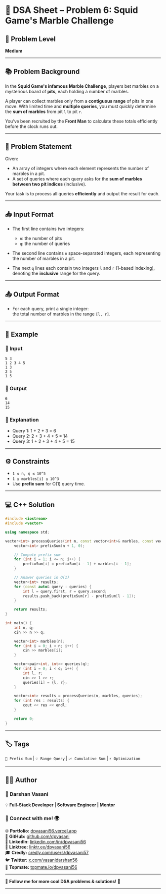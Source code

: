 # 🧩 DSA Sheet – Problem 6: Squid Game's Marble Challenge

## 🎯 Problem Level  
**Medium**

---

## 📚 Problem Background  

In the **Squid Game's infamous Marble Challenge**, players bet marbles on a mysterious board of **pits**, each holding a number of marbles.

A player can collect marbles only from a **contiguous range** of pits in one move. With limited time and **multiple queries**, you must quickly determine the **sum of marbles** from pit `l` to pit `r`.

You’ve been recruited by the **Front Man** to calculate these totals efficiently before the clock runs out.

---

## 📝 Problem Statement  

Given:
- An array of integers where each element represents the number of marbles in a pit.
- A set of queries where each query asks for the **sum of marbles between two pit indices** (inclusive).  

Your task is to process all queries **efficiently** and output the result for each.

---

## 📥 Input Format  

- The first line contains two integers:  
  - `n`: the number of pits  
  - `q`: the number of queries  

- The second line contains `n` space-separated integers, each representing the number of marbles in a pit.  

- The next `q` lines each contain two integers `l` and `r` (1-based indexing), denoting the **inclusive** range for the query.

---

## 📤 Output Format  

- For each query, print a single integer:  
  the total number of marbles in the range `[l, r]`.

---

## 🧪 Example  

### 🔹 Input  
```
5 3  
1 2 3 4 5  
1 3  
2 5  
1 5  
```

### 🔹 Output  
```
6  
14  
15  
```

### 🧠 Explanation  
- Query 1: 1 + 2 + 3 = 6  
- Query 2: 2 + 3 + 4 + 5 = 14  
- Query 3: 1 + 2 + 3 + 4 + 5 = 15  

---

## ⚙️ Constraints  

- `1 ≤ n, q ≤ 10^5`  
- `1 ≤ marbles[i] ≤ 10^3`  
- Use **prefix sum** for O(1) query time.

---

## 💻 C++ Solution  

```cpp
#include <iostream>
#include <vector>

using namespace std;

vector<int> processQueries(int n, const vector<int>& marbles, const vector<pair<int, int>>& queries) {
    vector<int> prefixSum(n + 1, 0);

    // Compute prefix sum
    for (int i = 1; i <= n; i++) {
        prefixSum[i] = prefixSum[i - 1] + marbles[i - 1];
    }

    // Answer queries in O(1)
    vector<int> results;
    for (const auto& query : queries) {
        int l = query.first, r = query.second;
        results.push_back(prefixSum[r] - prefixSum[l - 1]);
    }

    return results;
}

int main() {
    int n, q;
    cin >> n >> q;

    vector<int> marbles(n);
    for (int i = 0; i < n; i++) {
        cin >> marbles[i];
    }

    vector<pair<int, int>> queries(q);
    for (int i = 0; i < q; i++) {
        int l, r;
        cin >> l >> r;
        queries[i] = {l, r};
    }

    vector<int> results = processQueries(n, marbles, queries);
    for (int res : results) {
        cout << res << endl;
    }

    return 0;
}
```

---

## 🏷️ Tags  
`🎯 Prefix Sum` | `💡 Range Query` | `📈 Cumulative Sum` | `⚡ Optimization`

---
## 👨‍💻 Author  

### 🚀 **Darshan Vasani**  
💡 **Full-Stack Developer | Software Engineer | Mentor**    

### 🔗 Connect with me! 🌍  
🌐 **Portfolio:** [dpvasani56.vercel.app](https://dpvasani56.vercel.app/)  
🐙 **GitHub:** [github.com/dpvasani](https://github.com/dpvasani)  
💼 **LinkedIn:** [linkedin.com/in/dpvasani56](https://www.linkedin.com/in/dpvasani56/)  
🌳 **Linktree:** [linktr.ee/dpvasani56](https://linktr.ee/dpvasani56)  
🎓 **Credly:** [credly.com/users/dpvasani57](https://www.credly.com/users/dpvasani57/)  
🐦 **Twitter:** [x.com/vasanidarshan56](https://x.com/vasanidarshan56)  
📢 **Topmate:** [topmate.io/dpvasani56](https://topmate.io/dpvasani56)  

---

🚀 **Follow me for more cool DSA problems & solutions!** 🌟  

---  

